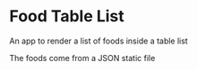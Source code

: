 # Food Table List
An app to render a list of foods inside a table list

The foods come from a JSON static file
